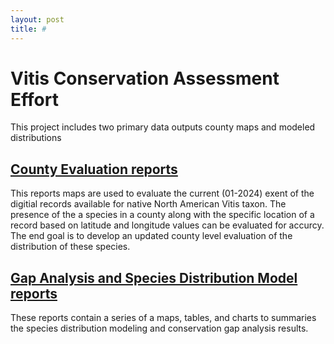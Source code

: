 ```yaml
---
layout: post
title: #
---
```


# Vitis Conservation Assessment Effort 

This project includes two primary data outputs county maps and modeled distributions

## [County Evaluation reports](countyReports)

This reports maps are used to evaluate the current (01-2024) exent of the digitial records available for native North American Vitis taxon. The presence of the a species in a county along with the specific location of a record based on latitude and longitude values can be evaluated for accurcy. The end goal is to develop an updated county level evaluation of the distribution of these species. 


## [Gap Analysis and Species Distribution Model reports](gapAnalysis)

These reports contain a series of a maps, tables, and charts to summaries the species distribution modeling and conservation gap analysis results. 

